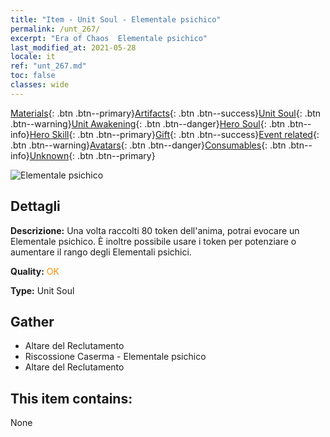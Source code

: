 ```yaml
---
title: "Item - Unit Soul - Elementale psichico"
permalink: /unt_267/
excerpt: "Era of Chaos  Elementale psichico"
last_modified_at: 2021-05-28
locale: it
ref: "unt_267.md"
toc: false
classes: wide
---
```

 [Materials](/ItemsIT/){: .btn .btn--primary}[Artifacts](/ItemsIT/Artifacts/){: .btn .btn--success}[Unit Soul](/ItemsIT/UnitSoul/){: .btn .btn--warning}[Unit Awakening](/ItemsIT/UnitAwakening/){: .btn .btn--danger}[Hero Soul](/ItemsIT/HeroSoul/){: .btn .btn--info}[Hero Skill](/ItemsIT/HeroSkill/){: .btn .btn--primary}[Gift](/ItemsIT/Gift/){: .btn .btn--success}[Event related](/ItemsIT/Events/){: .btn .btn--warning}[Avatars](/ItemsIT/Avatars/){: .btn .btn--danger}[Consumables](/ItemsIT/Consumables/){: .btn .btn--info}[Unknown](/ItemsIT/Unknown/){: .btn .btn--primary}

 ![Elementale psichico](/images/u/ti_jingshenyuansu.jpg)

## Dettagli
 **Descrizione:** Una volta raccolti 80 token dell'anima, potrai evocare un Elementale psichico. È inoltre possibile usare i token per potenziare o aumentare il rango degli Elementali psichici.

 **Quality:** <span style="color: #FF8C00">OK</span>

 **Type:** Unit Soul

## Gather

*    Altare del Reclutamento 
*    Riscossione Caserma - Elementale psichico 
*    Altare del Reclutamento 

## This item contains:

  None

